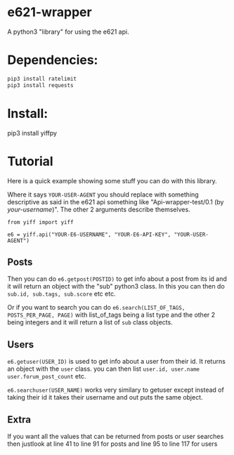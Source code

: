 # e621-wrapper
A python3 "library" for using the e621 api.

# Dependencies:

```bash
pip3 install ratelimit
pip3 install requests
```
# Install:

pip3 install yiffpy

# Tutorial

Here is a quick example showing some stuff you can do with this library.


Where it says `YOUR-USER-AGENT` you should replace with something descriptive as said in the e621 api something like "Api-wrapper-test/0.1 (by *your-username*)". The other 2 arguments describe themselves.

```python3
from yiff import yiff

e6 = yiff.api("YOUR-E6-USERNAME", "YOUR-E6-API-KEY", "YOUR-USER-AGENT")
```

## Posts

Then you can do `e6.getpost(POSTID)` to get info about a post from its id and it will return an object with the "sub" python3 class. In this you can then do `sub.id, sub.tags, sub.score` etc etc.

Or if you want to search you can do `e6.search(LIST_OF_TAGS, POSTS_PER_PAGE, PAGE)` with list_of_tags being a list type and the other 2 being integers and it will return a list of `sub` class objects.

## Users

`e6.getuser(USER_ID)` is used to get info about a user from their id. It returns an object with the `user` class. you can then list `user.id, user.name user.forum_post_count` etc.

`e6.searchuser(USER_NAME)` works very similary to getuser except instead of taking their id it takes their username and out puts the same object.

## Extra

If you want all the values that can be returned from posts or user searches then justlook at line 41 to line 91 for posts and line 95 to line 117 for users
